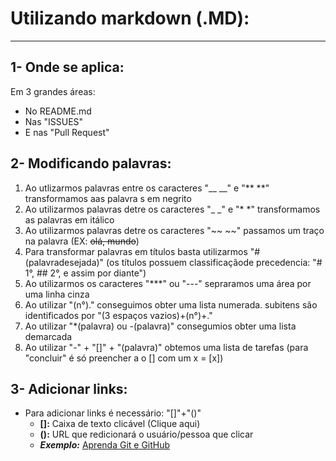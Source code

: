 # Utilizando markdown (.MD):
---
 ## 1- Onde se aplica: 
  Em 3 grandes áreas:
  * No README.md 
  * Nas "ISSUES"
  * E nas "Pull Request"

## 2- Modificando palavras:
 1. Ao utlizarmos palavras entre os caracteres "__ __" e "** **" transformamos aas palavra s em negrito
 2. Ao utilizarmos palavras detre os caracteres "_ _" e "* *" transformamos as palavras em itálico
 3. Ao utilizarmos palavras detre os caracteres "~~ ~~" passamos um traço na palavra (EX: ~~olá, mundo~~) 
 4. Para transformar palavras em títulos basta utilizarmos "# (palavradesejada)" (os títulos possuem classificaçãode precedencia: "# 1°, ## 2°, e assim por diante")
 5. Ao utilizarmos os caracteres "***" ou "---" sepraramos uma área por uma linha cinza 
 6. Ao utilizar "(n°)." conseguimos obter uma lista numerada. subitens são identificados por "(3 espaços vazios)+(n°)+."
 7. Ao utilizar "*(palavra) ou -(palavra)" consegumios obter uma lista demarcada
 8. Ao utilizar "-" + "[]" + "(palavra)" obtemos uma lista de tarefas (para "concluir" é só preencher a o [] com um x = [x])

## 3- Adicionar links:
- Para adicionar links é necessário: "[]"+"()"
   - **[]:** Caixa de texto clicável (Clique aqui)
   - **():** URL que redicionará o usuário/pessoa que clicar
   - ***Exemplo:*** [Aprenda Git e GitHub](https://www.youtube.com/watch?v=xEKo29OWILE&list=PLHz_AreHm4dm7ZULPAmadvNhH6vk9oNZA)
